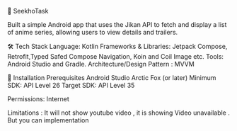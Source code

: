 📱 SeekhoTask

Built a simple Android app that uses the Jikan API to fetch and display a list of anime series, allowing users to view details and trailers.

🛠️ Tech Stack
Language: Kotlin
Frameworks & Libraries: Jetpack Compose, Retrofit,Typed Safed Compose Navigation, Koin and Coil Image etc.
Tools: Android Studio and Gradle.
Architecture/Design Pattern : MVVM

🌟 Installation
Prerequisites
Android Studio Arctic Fox (or later)
Minimum SDK: API Level 26
Target SDK: API Level 35

Permissions:
Internet

Limitations :
It will not show youtube video , it is showing Video unavailable . But you can implementation
